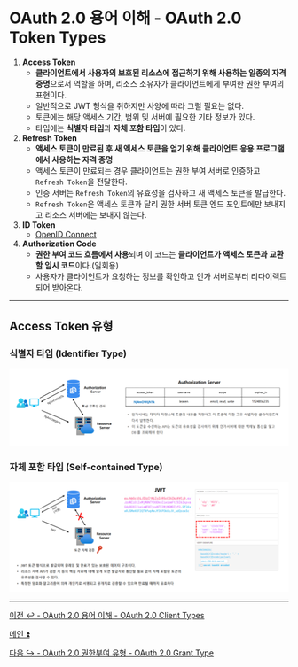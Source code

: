 # OAuth 2.0 용어 이해 - OAuth 2.0 Token Types

1. **Access Token**
   - **클라이언트에서 사용자의 보호된 리소스에 접근하기 위해 사용하는 일종의 자격 증명**으로서 역할을 하며, 리소스 소유자가 클라이언트에게 부여한 권한 부여의 표현이다.
   - 일반적으로 JWT 형식을 취하지만 사양에 따라 그럴 필요는 없다.
   - 토큰에는 해당 액세스 기간, 범위 및 서버에 필요한 기타 정보가 있다.
   - 타입에는 **식별자 타입**과 **자체 포함 타입**이 있다.
2. **Refresh Token**
   - **액세스 토큰이 만료된 후 새 액세스 토큰을 얻기 위해 클라이언트 응용 프로그램에서 사용하는 자격 증명**
   - 액세스 토큰이 만료되는 경우 클라이언트는 권한 부여 서버로 인증하고 `Refresh Token`을 전달한다.
   - 인증 서버는 `Refresh Token`의 유효성을 검사하고 새 액세스 토큰을 발급한다.
   - `Refresh Token`은 액세스 토큰과 달리 권한 서버 토큰 엔드 포인트에만 보내지고 리소스 서버에는 보내지 않는다.
3. **ID Token**
   - [OpenID Connect]()
4. **Authorization Code**
   - **권한 부여 코드 흐름에서 사용**되며 이 코드는 **클라이언트가 액세스 토큰과 교환할 임시 코드**이다.(일회용)
   - 사용자가 클라이언트가 요청하는 정보를 확인하고 인가 서버로부터 리다이렉트 되어 받아온다.

---

## Access Token 유형

### 식별자 타입 (Identifier Type)

![img_5.png](image/img_5.png)

### 자체 포함 타입 (Self-contained Type)

![img_6.png](image/img_6.png)

---

[이전 ↩️ - OAuth 2.0 용어 이해 - OAuth 2.0 Client Types]()

[메인 ⏫]()

[다음 ↪️ - OAuth 2.0 권한부여 유형 - OAuth 2.0 Grant Type]()

